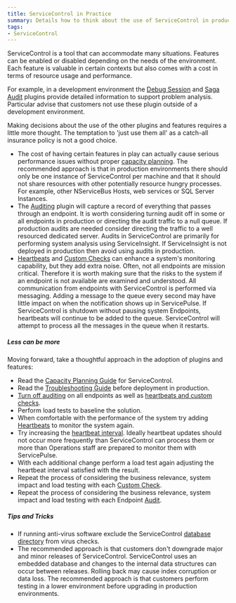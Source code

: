```yaml
---
title: ServiceControl in Practice
summary: Details how to think about the use of ServiceControl in production environments
tags:
- ServiceControl
---
```


ServiceControl is a tool that can accommodate many situations. Features can be enabled or disabled depending on the needs of the environment. Each feature is valuable in certain contexts but also comes with a cost in terms of resource usage and performance.

For example, in a development environment the [Debug Session](/servicecontrol/plugins/debug-session.md) and [Saga Audit](/servicecontrol/plugins/saga-audit.md) plugins provide detailed information to support problem analysis. Particular advise that customers not use these  plugin outside of a development environment.

Making decisions about the use of the other plugins and features requires a little more thought. The temptation to 'just use them all' as a catch-all insurance policy is not a good choice. 

- The cost of having certain features in play can actually cause serious performance issues without proper [capacity planning](/servicecontrol/capacity-and-planning.md). The recommended approach is that in production environments there should only be one instance of ServiceControl per machine and that it should not share resources with other potentially resource hungry processes. For example, other NServiceBus Hosts, web services or SQL Server Instances. 
- The [Auditing](/nservicebus/operations/auditing.md) plugin will capture a record of everything that passes through an endpoint. It is worth considering turning audit off in some or all endpoints in production or directing the audit traffic to a null queue. If production audits are needed consider directing the traffic to a well resourced dedicated server. Audits in ServiceControl are primarily for performing system analysis using ServiceInsight. If ServiceInsight is not deployed in production then avoid using audits in production.
- [Heartbeats](/servicepulse/intro-endpoints-heartbeats.md) and [Custom Checks](/servicepulse/intro-endpoints-custom-checks.md) can enhance a system's monitoring capability, but they add extra noise. Often, not all endpoints are mission critical. Therefore it is worth making sure that the risks to the system if an endpoint is not available are examined and understood. All communication from endpoints with ServiceControl is performed via messaging. Adding a message to the queue every second may have little impact on when the notification shows up in ServicePulse. If ServiceControl is shutdown without pausing system Endpoints, heartbeats will continue to be added to the queue. ServiceControl will attempt to process all the messages in the queue when it restarts.

##### Less can be more

Moving forward, take a thoughtful approach in the adoption of plugins and features:

- Read the [Capacity Planning Guide](/servicecontrol/capacity-and-planning.md) for ServiceControl.
- Read the [Troubleshooting Guide](/servicecontrol/troubleshooting.md) before deployment in production.
- [Turn off auditing](/nservicebus/operations/auditing.md) on all endpoints as well as [heartbeats and custom checks](/servicepulse/how-to-configure-endpoints-for-monitoring.md).
- Perform load tests to baseline the solution.
- When comfortable with the performance of the system try adding [Heartbeats](/servicepulse/intro-endpoints-heartbeats.md) to monitor the system again.
- Try increasing the [heartbeat interval](/servicecontrol/plugins/heartbeat.md). Ideally heartbeat updates should not occur more frequently than ServiceControl can process them or more than Operations staff are prepared to monitor them with ServicePulse.
- With each additional change perform a load test again adjusting the heartbeat interval satisfied with the result.
- Repeat the process of considering the business relevance, system impact and load testing with each [Custom Check](/servicecontrol/plugins/custom-checks.md).
- Repeat the process of considering the business relevance, system impact and load testing with each Endpoint [Audit](/nservicebus/operations/auditing.md).

##### Tips and Tricks

- If running anti-virus software exclude the ServiceControl [database directory](/servicecontrol/configure-ravendb-location.md) from virus checks.
- The recommended approach is that customers don't downgrade major and minor releases of ServiceControl. ServiceControl uses an embedded database and changes to the internal data structures can occur between releases. Rolling back may cause index corruption or data loss. The recommended approach is that customers perform testing in a lower environment before upgrading in production environments.